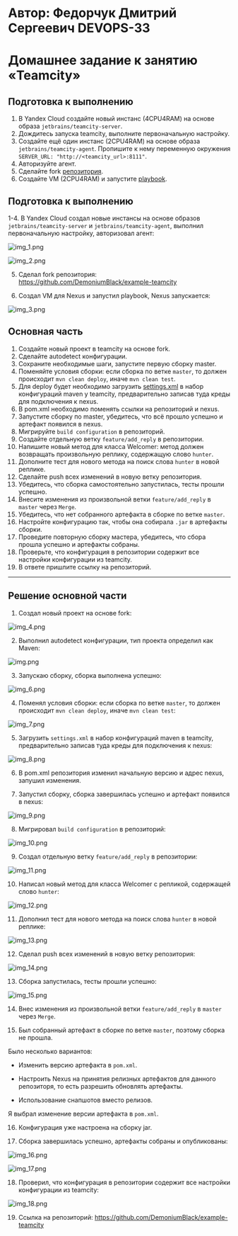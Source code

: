 # Автор: Федорчук Дмитрий Сергеевич DEVOPS-33

# Домашнее задание к занятию «Teamcity»

## Подготовка к выполнению

1. В Yandex Cloud создайте новый инстанс (4CPU4RAM) на основе образа `jetbrains/teamcity-server`.
2. Дождитесь запуска teamcity, выполните первоначальную настройку.
3. Создайте ещё один инстанс (2CPU4RAM) на основе образа `jetbrains/teamcity-agent`. Пропишите к нему переменную окружения `SERVER_URL: "http://<teamcity_url>:8111"`.
4. Авторизуйте агент.
5. Сделайте fork [репозитория](https://github.com/aragastmatb/example-teamcity).
6. Создайте VM (2CPU4RAM) и запустите [playbook](./infrastructure).

## Подготовка к выполнению

1-4. В Yandex Cloud создал новые инстансы на основе образов `jetbrains/teamcity-server` и `jetbrains/teamcity-agent`, выполнил первоначальную настройку, авторизовал агент:

![img_1.png](IMG/img_1.png)

![img_2.png](IMG/img_2.png)

5. Сделал fork репозитория: https://github.com/DemoniumBlack/example-teamcity

6. Создал VM для Nexus и запустил playbook, Nexus запускается:

![img_3.png](IMG/img_3.png)

## Основная часть

1. Создайте новый проект в teamcity на основе fork.
2. Сделайте autodetect конфигурации.
3. Сохраните необходимые шаги, запустите первую сборку master.
4. Поменяйте условия сборки: если сборка по ветке `master`, то должен происходит `mvn clean deploy`, иначе `mvn clean test`.
5. Для deploy будет необходимо загрузить [settings.xml](./teamcity/settings.xml) в набор конфигураций maven у teamcity, предварительно записав туда креды для подключения к nexus.
6. В pom.xml необходимо поменять ссылки на репозиторий и nexus.
7. Запустите сборку по master, убедитесь, что всё прошло успешно и артефакт появился в nexus.
8. Мигрируйте `build configuration` в репозиторий.
9. Создайте отдельную ветку `feature/add_reply` в репозитории.
10. Напишите новый метод для класса Welcomer: метод должен возвращать произвольную реплику, содержащую слово `hunter`.
11. Дополните тест для нового метода на поиск слова `hunter` в новой реплике.
12. Сделайте push всех изменений в новую ветку репозитория.
13. Убедитесь, что сборка самостоятельно запустилась, тесты прошли успешно.
14. Внесите изменения из произвольной ветки `feature/add_reply` в `master` через `Merge`.
15. Убедитесь, что нет собранного артефакта в сборке по ветке `master`.
16. Настройте конфигурацию так, чтобы она собирала `.jar` в артефакты сборки.
17. Проведите повторную сборку мастера, убедитесь, что сбора прошла успешно и артефакты собраны.
18. Проверьте, что конфигурация в репозитории содержит все настройки конфигурации из teamcity.
19. В ответе пришлите ссылку на репозиторий.

---

## Решение основной части

1. Создал новый проект на основе fork:

![img_4.png](IMG/img_4.png)

2. Выполнил autodetect конфигурации, тип проекта определил как Maven:

![img.png](IMG/img_5.png)

3. Запускаю сборку, сборка выполнена успешно:

![img_6.png](IMG/img_6.png)

4. Поменял условия сборки: если сборка по ветке `master`, то должен происходит `mvn clean deploy`, иначе `mvn clean test`:

![img_7.png](IMG/img_7.png)

5. Загрузить `settings.xml` в набор конфигураций maven в teamcity, предварительно записав туда креды для подключения к nexus:

![img_8.png](IMG/img_8.png)

6. В pom.xml репозитория изменил начальную версию и адрес nexus, запушил изменения.

7. Запустил сборку, сборка завершилась успешно и артефакт появился в nexus:

![img_9.png](IMG/img_9.png)

8. Мигрировал `build configuration` в репозиторий:

![img_10.png](IMG/img_10.png)

9. Создал отдельную ветку `feature/add_reply` в репозитории:

![img_11.png](IMG/img_11.png)

10. Написал новый метод для класса Welcomer с репликой, содержащей слово `hunter`:

![img_12.png](IMG/img_12.png)

11. Дополнил тест для нового метода на поиск слова `hunter` в новой реплике:

![img_13.png](IMG/img_13.png)

12. Сделал push всех изменений в новую ветку репозитория:

![img_14.png](IMG/img_14.png)

13. Сборка запустилась, тесты прошли успешно:

![img_15.png](IMG/img_15.png)

14. Внес изменения из произвольной ветки `feature/add_reply` в `master` через `Merge`.

15. Был собранный артефакт в сборке по ветке `master`, поэтому сборка не прошла.

Было несколько вариантов:

* Изменить версию артефакта в `pom.xml`.

* Настроить Nexus на принятия релизных артефактов для данного репозиторя, то есть разрешить обновлять артефакты. 

* Использование снапшотов вместо релизов.

Я выбрал изменение версии артефакта в `pom.xml`.

16. Конфигурация уже настроена на сборку jar.

17. Сборка завершилась успешно, артефакты собраны и опубликованы:

![img_16.png](IMG/img_16.png)

![img_17.png](IMG/img_17.png)

18. Проверил, что конфигурация в репозитории содержит все настройки конфигурации из teamcity:

![img_18.png](IMG/img_18.png)

19. Ссылка на репозиторий: https://github.com/DemoniumBlack/example-teamcity